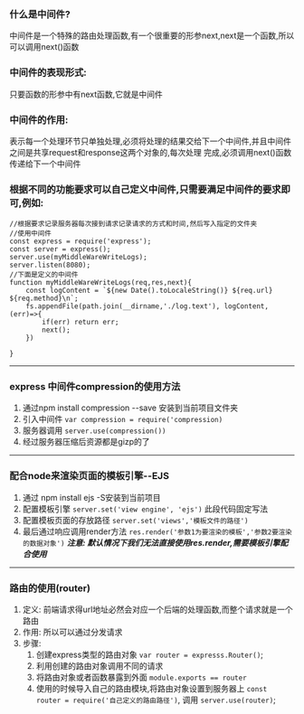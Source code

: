 ### 什么是中间件?
 中间件是一个特殊的路由处理函数,有一个很重要的形参next,next是一个函数,所以可以调用next()函数
### 中间件的表现形式:
只要函数的形参中有next函数,它就是中间件 
### 中间件的作用:
  表示每一个处理环节只单独处理,必须将处理的结果交给下一个中间件,并且中间件之间是共享request和response这两个对象的,每次处理 完成,必须调用next()函数传递给下一个中间件
### 根据不同的功能要求可以自己定义中间件,只需要满足中间件的要求即可,例如:
```
//根据要求记录服务器每次接到请求记录请求的方式和时间,然后写入指定的文件夹
//使用中间件
const express = require('express');
const server = express();
server.use(myMiddleWareWriteLogs);
server.listen(8080);
//下面是定义的中间件
function myMiddleWareWriteLogs(req,res,next){
    const logContent = `${new Date().toLocaleString()} ${req.url} ${req.method}\n`;
    fs.appendFile(path.join(__dirname,'./log.text'), logContent, (err)=>{
        if(err) return err;
        next();
    })

}
```
---
### express 中间件compression的使用方法
1. 通过npm install compression --save 安装到当前项目文件夹
2. 引入中间件 `var compression = require('compression)`
3. 服务器调用 `server.use(compression())`
4. 经过服务器压缩后资源都是gizp的了
---
### 配合node来渲染页面的模板引擎--EJS
1. 通过 npm install ejs -S安装到当前项目
2. 配置模板引擎 `server.set('view engine', 'ejs')` 此段代码固定写法
3. 配置模板页面的存放路径 `server.set('views','模板文件的路径')`
4. 最后通过响应调用render方法 `res.render('参数1为要渲染的模板','参数2要渲染的数据对象')`
***注意: 默认情况下我们无法直接使用res.render,需要模板引擎配合使用***
----
 ### 路由的使用(router)
 1. 定义: 前端请求得url地址必然会对应一个后端的处理函数,而整个请求就是一个路由
 2. 作用: 所以可以通过分发请求
 3. 步骤:
      1. 创建express类型的路由对象 `var router = expresss.Router()`;
      2. 利用创建的路由对象调用不同的请求
      3. 将路由对象或者函数暴露到外面 `module.exports == router`
      4. 使用的时候导入自己的路由模块,将路由对象设置到服务器上  `const router = require('自己定义的路由路径')`, 调用 `server.use(router)`;
   